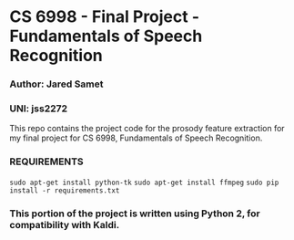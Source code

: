 # CS 6998 - Final Project - Fundamentals of Speech Recognition

### Author: Jared Samet
### UNI: jss2272

This repo contains the project code for the prosody feature extraction for my final project for CS 6998, Fundamentals of Speech Recognition.

### REQUIREMENTS

```sudo apt-get install python-tk```
```sudo apt-get install ffmpeg```
```sudo pip install -r requirements.txt```

### This portion of the project is written using Python 2, for compatibility with Kaldi.
